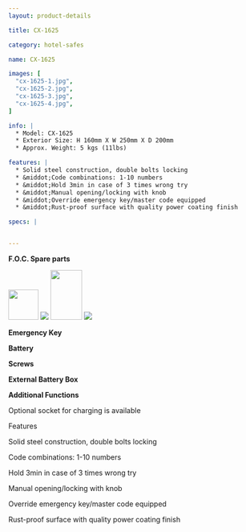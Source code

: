 ```yaml
---
layout: product-details

title: CX-1625

category: hotel-safes

name: CX-1625

images: [
  "cx-1625-1.jpg",
  "cx-1625-2.jpg",
  "cx-1625-3.jpg",
  "cx-1625-4.jpg",
]

info: |
  * Model: CX-1625
  * Exterior Size: H 160mm X W 250mm X D 200mm
  * Approx. Weight: 5 kgs (11lbs)

features: |
  * Solid steel construction, double bolts locking
  * &middot;Code combinations: 1-10 numbers
  * &middot;Hold 3min in case of 3 times wrong try
  * &middot;Manual opening/locking with knob
  * &middot;Override emergency key/master code equipped
  * &middot;Rust-proof surface with quality power coating finish

specs: |


---
```


**F.O.C. Spare parts**

<img alt="" src="{IMAGE_CDN}/cx-1625-5.jpg" style="width: 60px; height: 60px;" />

<img src="{IMAGE_CDN}/cx-1625-6.jpg" />

<img alt="" src="{IMAGE_CDN}/cx-1625-7.jpg" style="width: 63px; height: 99px;" />

<img src="{IMAGE_CDN}/cx-1625-8.jpg" />

**Emergency Key**

**Battery**

**Screws**

**External Battery Box**

**Additional Functions**

Optional socket for charging is available

Features

Solid steel construction, double bolts locking

Code combinations: 1-10 numbers

Hold 3min in case of 3 times wrong try

Manual opening/locking with knob

Override emergency key/master code equipped

Rust-proof surface with quality power coating finish
